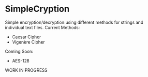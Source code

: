 # SimpleCryption
Simple encryption/decryption using different methods for strings and individual text files.
Current Methods:
* Caesar Cipher
* Vigenère Cipher

Coming Soon:
* AES-128

WORK IN PROGRESS
